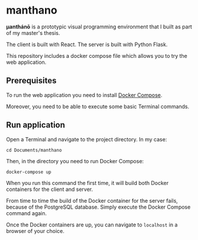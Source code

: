 # manthano

**µanthánō** is a prototypic visual programming environment that I built as part of my master's thesis.

The client is built with React. The server is built with Python Flask.

This repository includes a docker compose file which allows you to try the web application.

## Prerequisites

To run the web application you need to install [Docker Compose](https://docs.docker.com/compose/install/).

Moreover, you need to be able to execute some basic Terminal commands.

## Run application

Open a Terminal and navigate to the project directory. In my case:

```
cd Documents/manthano
```

Then, in the directory you need to run Docker Compose:

```
docker-compose up
```

When you run this command the first time, it will build both Docker containers for the client and server.

From time to time the build of the Docker container for the server fails, because of the PostgreSQL database. Simply execute the Docker Compose command again.

Once the Docker containers are up, you can navigate to `localhost` in a browser of your choice.

